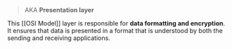 > AKA **Presentation layer**

This [[OSI Model]] layer is responsible for **data formatting and encryption**. It ensures that data is presented in a format that is understood by both the sending and receiving applications.